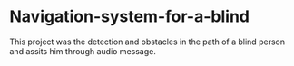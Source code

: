 # Navigation-system-for-a-blind
This project was the detection and obstacles  in the path of a blind person and assits him through audio message.
